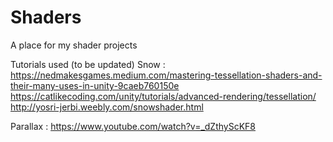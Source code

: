 # Shaders

A place for my shader projects

Tutorials used (to be updated)
Snow : https://nedmakesgames.medium.com/mastering-tessellation-shaders-and-their-many-uses-in-unity-9caeb760150e
https://catlikecoding.com/unity/tutorials/advanced-rendering/tessellation/
http://yosri-jerbi.weebly.com/snowshader.html

Parallax : 
https://www.youtube.com/watch?v=_dZthyScKF8
